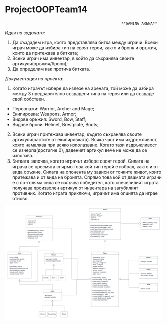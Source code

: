 # ProjectOOPTeam14

                                                        **GAMING ARENA**
_Идея на задачата:_

 1. Да създадем игра, която представлява битка между играчи. Всеки играч може да избира тип на своят герои, както и броня и оръжия, които да притежава в битката;
 2. Всеки играч има инвентар, в който да съхранява своите артикули(оръжия/брони);
 3. Да определим как протича битката.
    
_Документация на проекта:_

1. Когато играчът избере да излезе на арената, той може да избира между 3 предварително създадени типа на героя или да създаде свой собствен.
- Персонажи: Warrior, Archer and Mage;
- Екипировка: Weapons, Armor;
- Видове оръжия: Sword, Bow, Staff;
- Видове брони: Helmet, Brestplate, Boots;
2. Всеки играч притежава инвентар, където съхранява своите артикули(частите от екипировката). Всяка част има издръжливост, която намалява при всяко 
изполазване. Когато тази издръжливост се изчерпа(достигне 0), даденият артикул вече не може да се използва.
3. Битката започва, когато играчът избере своят герой. Силата на играча се пресмята спярмо това кой тип герой е избрал, както и от вида оръжие.
Силата на опонента му зависи от точките живот, които притежава и от вида на бронята. Спрямо това кой от двамата играчи е с по-голяма сила се излъчва победител, като
спечелилият играта получава произволен артикул от инвентара на загубилият противник. Когато играта приключи, играчът има опцията да играе отново.

 ![alt text](https://github.com/Bozhidar02/ProjectOOPTeam14/blob/master/Game_Detiled.png?raw=true)
